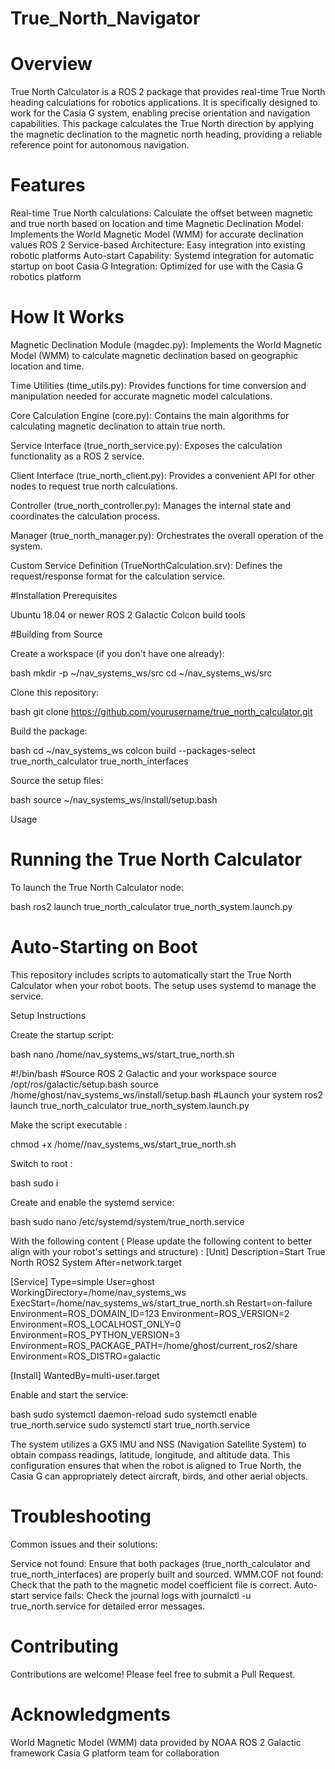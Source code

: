 # True_North_Navigator

# Overview
True North Calculator is a ROS 2 package that provides real-time True North heading calculations for robotics applications. It is specifically designed to work for the Casia G system, enabling precise orientation and navigation capabilities.
This package calculates the True North direction by applying the magnetic declination to the magnetic north heading, providing a reliable reference point for autonomous navigation.

# Features

Real-time True North calculations: Calculate the offset between magnetic and true north based on location and time
Magnetic Declination Model: Implements the World Magnetic Model (WMM) for accurate declination values
ROS 2 Service-based Architecture: Easy integration into existing robotic platforms
Auto-start Capability: Systemd integration for automatic startup on boot
Casia G Integration: Optimized for use with the Casia G robotics platform


# How It Works


Magnetic Declination Module (magdec.py): Implements the World Magnetic Model (WMM) to calculate magnetic declination based on geographic location and time.

Time Utilities (time_utils.py): Provides functions for time conversion and manipulation needed for accurate magnetic model calculations.

Core Calculation Engine (core.py): Contains the main algorithms for calculating magnetic declination to attain true north.

Service Interface (true_north_service.py): Exposes the calculation functionality as a ROS 2 service.

Client Interface (true_north_client.py): Provides a convenient API for other nodes to request true north calculations.

Controller (true_north_controller.py): Manages the internal state and coordinates the calculation process.

Manager (true_north_manager.py): Orchestrates the overall operation of the system.

Custom Service Definition (TrueNorthCalculation.srv): Defines the request/response format for the calculation service.


#Installation
Prerequisites

Ubuntu 18.04 or newer
ROS 2 Galactic
Colcon build tools

#Building from Source

Create a workspace (if you don't have one already):

bash
mkdir -p ~/nav_systems_ws/src
cd ~/nav_systems_ws/src

Clone this repository:

bash
git clone https://github.com/yourusername/true_north_calculator.git

Build the package:

bash
cd ~/nav_systems_ws
colcon build --packages-select true_north_calculator true_north_interfaces

Source the setup files:

bash
source ~/nav_systems_ws/install/setup.bash


Usage

# Running the True North Calculator

To launch the True North Calculator node:

bash
ros2 launch true_north_calculator true_north_system.launch.py


# Auto-Starting on Boot

This repository includes scripts to automatically start the True North Calculator when your robot boots. The setup uses systemd to manage the service.

Setup Instructions

Create the startup script:

bash
nano /home/nav_systems_ws/start_true_north.sh 
 
#!/bin/bash
#Source ROS 2 Galactic and your workspace
source /opt/ros/galactic/setup.bash
source /home/ghost/nav_systems_ws/install/setup.bash
#Launch your system
ros2 launch true_north_calculator true_north_system.launch.py

Make the script executable :

chmod +x /home//nav_systems_ws/start_true_north.sh 

Switch to root :

bash 
sudo i 

Create and enable the systemd service:

bash
sudo nano /etc/systemd/system/true_north.service

With the following content ( Please update the following content to better align with your robot's settings and structure) :
[Unit]
Description=Start True North ROS2 System
After=network.target

[Service]
Type=simple
User=ghost
WorkingDirectory=/home/nav_systems_ws
ExecStart=/home/nav_systems_ws/start_true_north.sh
Restart=on-failure
Environment=ROS_DOMAIN_ID=123
Environment=ROS_VERSION=2
Environment=ROS_LOCALHOST_ONLY=0
Environment=ROS_PYTHON_VERSION=3
Environment=ROS_PACKAGE_PATH=/home/ghost/current_ros2/share
Environment=ROS_DISTRO=galactic

[Install]
WantedBy=multi-user.target

Enable and start the service:

bash
sudo systemctl daemon-reload
sudo systemctl enable true_north.service
sudo systemctl start true_north.service

The system utilizes a GX5 IMU and NSS (Navigation Satellite System) to obtain compass readings, latitude, longitude, and altitude data. This configuration ensures that when the robot is aligned to True North, the Casia G can appropriately detect aircraft, birds, and other aerial objects.

# Troubleshooting
Common issues and their solutions:

Service not found: Ensure that both packages (true_north_calculator and true_north_interfaces) are properly built and sourced.
WMM.COF not found: Check that the path to the magnetic model coefficient file is correct.
Auto-start service fails: Check the journal logs with journalctl -u true_north.service for detailed error messages.


# Contributing

Contributions are welcome! Please feel free to submit a Pull Request.

# Acknowledgments

World Magnetic Model (WMM) data provided by NOAA
ROS 2 Galactic framework
Casia G platform team for collaboration
